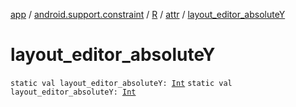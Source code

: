 [app](../../../index.md) / [android.support.constraint](../../index.md) / [R](../index.md) / [attr](index.md) / [layout_editor_absoluteY](./layout_editor_absolute-y.md)

# layout_editor_absoluteY

`static val layout_editor_absoluteY: `[`Int`](https://kotlinlang.org/api/latest/jvm/stdlib/kotlin/-int/index.html)
`static val layout_editor_absoluteY: `[`Int`](https://kotlinlang.org/api/latest/jvm/stdlib/kotlin/-int/index.html)